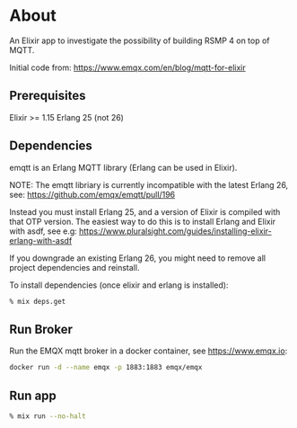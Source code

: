 # About
An Elixir app to investigate the possibility of building RSMP 4 on top of MQTT.

Initial code from:
https://www.emqx.com/en/blog/mqtt-for-elixir



## Prerequisites
Elixir >= 1.15
Erlang 25 (not 26)

## Dependencies
emqtt is an Erlang MQTT library (Erlang can be used in Elixir).

NOTE: The emqtt libriary is currently incompatible with the latest Erlang 26, see:
https://github.com/emqx/emqtt/pull/196

Instead you must install Erlang 25, and a version of Elixir is compiled with that OTP version. The easiest way to do this is to install Erlang and Elixir with asdf, see e.g:
https://www.pluralsight.com/guides/installing-elixir-erlang-with-asdf

If you downgrade an existing Erlang 26, you might need to remove all project dependencies and reinstall.

To install dependencies (once elixir and erlang is installed):
```sh
% mix deps.get
```

## Run Broker
Run the EMQX mqtt broker in a docker container, see https://www.emqx.io:

```sh
docker run -d --name emqx -p 1883:1883 emqx/emqx
```

## Run app
```sh
% mix run --no-halt
```




